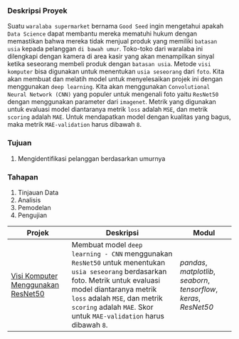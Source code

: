 ### Deskripsi Proyek
Suatu `waralaba supermarket` bernama `Good Seed` ingin mengetahui apakah `Data Science` dapat membantu mereka mematuhi hukum dengan memastikan bahwa mereka tidak menjual produk yang memiliki `batasan usia` kepada pelanggan `di bawah umur`. Toko-toko dari waralaba ini dilengkapi dengan kamera di area kasir yang akan menampilkan sinyal ketika seseorang membeli produk dengan `batasan usia`. Metode `visi komputer` bisa digunakan untuk menentukan `usia seseorang` dari `foto`. Kita akan membuat dan melatih model untuk menyelesaikan projek ini dengan menggunakan `deep learning`. Kita akan menggunakan `Convolutional Neural Network (CNN)` yang populer untuk mengenali foto yaitu `ResNet50` dengan menggunakan parameter dari `imagenet`. Metrik yang digunakan untuk evaluasi model diantaranya metrik `loss` adalah `MSE`, dan metrik `scoring` adalah `MAE`. Untuk mendapatkan model dengan kualitas yang bagus, maka metrik `MAE-validation` harus dibawah `8`.

### Tujuan
1. Mengidentifikasi pelanggan berdasarkan umurnya

### Tahapan
1. Tinjauan Data
2. Analisis
3. Pemodelan
4. Pengujian


| Projek | Deskripsi | Modul |
| ------- | ------- | ------- |
| [Visi Komputer Menggunakan ResNet50](https://github.com/) | Membuat model `deep learning - CNN` menggunakan `ResNet50` untuk menentukan `usia seseorang` berdasarkan foto. Metrik untuk evaluasi model diantaranya metrik `loss` adalah `MSE`, dan metrik `scoring` adalah `MAE`. Skor untuk `MAE-validation` harus dibawah `8`. | *pandas*, *matplotlib*, *seaborn*, *tensorflow*, *keras*, *ResNet50* |

